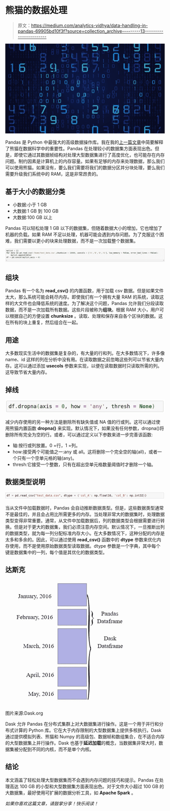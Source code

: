 # 熊猫的数据处理

> 原文：<https://medium.com/analytics-vidhya/data-handling-in-pandas-69905bd10f3f?source=collection_archive---------13----------------------->

![](img/fe95492e06f7ce29962a81a13f6c11e1.png)

Pandas 是 Python 中最强大的高级数据操作库。我在我的[上一篇文章](/@listontellis/pandas-the-best-in-the-business-fd96d85113d7)中简要解释了熊猫在数据科学中的重要性。Pandas 在处理较小的数据集方面表现出色。但是，即使它通过其数据帧结构对处理大型数据集进行了高度优化，也可能存在内存问题。制约因素是计算机上的内存容量。如果有足够的内存来处理数据，那么我们可以使用熊猫。如果没有，要么我们需要将我们的数据分区并分块处理，要么我们需要升级我们系统中的 RAM，这是非常昂贵的。

## 基于大小的数据分类

*   小数据:小于 1 GB
*   大数据:1 GB 到 100 GB
*   大数据:100 GB 以上

Pandas 可以轻松处理 1 GB 以下的数据集，但随着数据大小的增加，它也增加了机器的负载。如果 RAM 不足以处理，机器可能会遇到内存问题。为了克服这个困难，我们需要以更小的块来处理数据，而不是一次加载整个数据集。

![](img/6cb244f0d1156ea1fc2f85bfaab1e4ff.png)

## 组块

Pandas 有一个名为 **read_csv()** 的内置函数，用于加载 csv 数据。但是如果文件太大，那么系统可能会耗尽内存。即使我们有一个拥有大量 RAM 的系统，读取这样的大文件也会降低系统的速度。为了解决这个问题，Pandas 允许我们分段读取数据，而不是一次加载所有数据。这些片段被称为**组块**。根据 RAM 大小，用户可以根据自己的方便设置 **chunksize** 。读取、处理和保存来自各个区块的数据。这在所有的块上重复，然后组合在一起。

## **用途**

大多数现实生活中的数据集是复杂的，有大量的行和列。在大多数情况下，许多像 name、id 这样的列在分析中没有用。在读取数据之前忽略这些列可以节省大量内存。这可以通过添加 **usecols** 参数来实现，以便在读取数据时只读取所需的列。这导致节省大量内存。

## **掉线**

![](img/3b25d8472b69443c656a6583e2163233.png)

减少内存使用的另一种方法是删除所有缺失值或 NA 值的行或列。这可以通过使用熊猫内置函数 **dropna()** 来实现。默认情况下，如果没有任何参数，dropna()将删除所有完全为空的行。或者，可以通过定义以下参数来进一步完善该函数:

*   轴:按行或列放置。0 =行，1 =列。
*   how:接受两个可能值之一:any 或 all。这将删除一个完全空的轴(all)，或者一个只有一个空单元格的轴(any)。
*   thresh:它接受一个整数，只有在超出空单元格数量阈值时才删除一个轴。

## 数据类型说明

![](img/84b77255147e06e5a2cec2ab3a037a38.png)

当从文件中加载数据时，Pandas 会自动推断数据类型。但是，这些数据类型通常不是最佳的，并且会占用比所需更多的内存。当处理非常大的数据集时，处理数据类型变得非常重要。通常，从文件中加载数据后，列的数据类型会根据需要进行转换。但是对于更大的数据集，我们必须注意内存空间。默认情况下，一旦推断出列的数据类型，就为每一列分配标准内存大小。在大多数情况下，这种分配的内存是太多和多余的。因此，可以通过使用 **read_csv()** 函数中的 **dtype** 参数来优化内存使用，而不是使用原始数据类型读取数据。dtype 参数是一个字典，其中每个键是数据集中的一列，每个值是其优化的数据类型。

## 达斯克

![](img/94472f8ee2bef922b8a4bdf5b5e50c1f.png)

图片来源:Dask.org

Dask 允许 Pandas 在分布式集群上对大数据集进行操作。这是一个用于并行和分布式计算的 Python 库。它在大于内存限制的大型数据集上提供多核执行。Dask 通过提供模拟列表、熊猫和 Numpy 的高级包、数据帧和数组集合，在不适合内存的大型数据集上并行操作。Dask 也基于**延迟加载**的概念，当数据集非常大时，数据集被分配到不同的内核，而不是单个内核。

## 结论

本文涵盖了轻松处理大型数据集而不会遇到内存问题的技巧和提示。Pandas 在处理高达 100 GB 的小型和大型数据集方面表现出色。对于文件大小超过 100 GB 的大数据集，最好使用可扩展的数据分析工具，如 **Apache Spark** 。

*如果你喜欢这篇文章，请鼓掌分享！快乐阅读！*